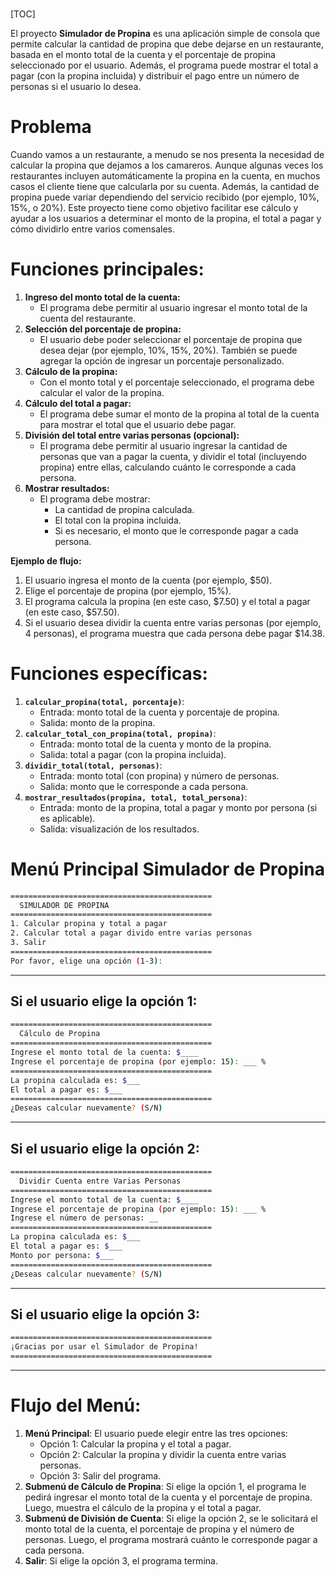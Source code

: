### 

[TOC]

El proyecto **Simulador de Propina** es una aplicación simple de consola que permite calcular la cantidad de propina que debe dejarse en un restaurante, basada en el monto total de la cuenta y el porcentaje de propina seleccionado por el usuario. Además, el programa puede mostrar el total a pagar (con la propina incluida) y distribuir el pago entre un número de personas si el usuario lo desea.

# Problema

Cuando vamos a un restaurante, a menudo se nos presenta la necesidad de calcular la propina que dejamos a los camareros. Aunque algunas veces los restaurantes incluyen automáticamente la propina en la cuenta, en muchos casos el cliente tiene que calcularla por su cuenta. Además, la cantidad de propina puede variar dependiendo del servicio recibido (por ejemplo, 10%, 15%, o 20%). Este proyecto tiene como objetivo facilitar ese cálculo y ayudar a los usuarios a determinar el monto de la propina, el total a pagar y cómo dividirlo entre varios comensales.



# Funciones principales:

1. **Ingreso del monto total de la cuenta:**
   - El programa debe permitir al usuario ingresar el monto total de la cuenta del restaurante.
2. **Selección del porcentaje de propina:**
   - El usuario debe poder seleccionar el porcentaje de propina que desea dejar (por ejemplo, 10%, 15%, 20%). También se puede agregar la opción de ingresar un porcentaje personalizado.
3. **Cálculo de la propina:**
   - Con el monto total y el porcentaje seleccionado, el programa debe calcular el valor de la propina.
4. **Cálculo del total a pagar:**
   - El programa debe sumar el monto de la propina al total de la cuenta para mostrar el total que el usuario debe pagar.
5. **División del total entre varias personas (opcional):**
   - El programa debe permitir al usuario ingresar la cantidad de personas que van a pagar la cuenta, y dividir el total (incluyendo propina) entre ellas, calculando cuánto le corresponde a cada persona.
6. **Mostrar resultados:**
   - El programa debe mostrar:
     - La cantidad de propina calculada.
     - El total con la propina incluida.
     - Si es necesario, el monto que le corresponde pagar a cada persona.

**Ejemplo de flujo:**

1. El usuario ingresa el monto de la cuenta (por ejemplo, $50).
2. Elige el porcentaje de propina (por ejemplo, 15%).
3. El programa calcula la propina (en este caso, $7.50) y el total a pagar (en este caso, $57.50).
4. Si el usuario desea dividir la cuenta entre varias personas (por ejemplo, 4 personas), el programa muestra que cada persona debe pagar $14.38.

# Funciones específicas:

1. **`calcular_propina(total, porcentaje)`**:
   - Entrada: monto total de la cuenta y porcentaje de propina.
   - Salida: monto de la propina.
2. **`calcular_total_con_propina(total, propina)`**:
   - Entrada: monto total de la cuenta y monto de la propina.
   - Salida: total a pagar (con la propina incluida).
3. **`dividir_total(total, personas)`**:
   - Entrada: monto total (con propina) y número de personas.
   - Salida: monto que le corresponde a cada persona.
4. **`mostrar_resultados(propina, total, total_persona)`**:
   - Entrada: monto de la propina, total a pagar y monto por persona (si es aplicable).
   - Salida: visualización de los resultados.



# Menú Principal Simulador de Propina

```bash
=============================================
  SIMULADOR DE PROPINA
=============================================
1. Calcular propina y total a pagar
2. Calcular total a pagar divido entre varias personas
3. Salir
=============================================
Por favor, elige una opción (1-3):
```

------

## **Si el usuario elige la opción 1:**

```bash
=============================================
  Cálculo de Propina
=============================================
Ingrese el monto total de la cuenta: $____
Ingrese el porcentaje de propina (por ejemplo: 15): ___ %
=============================================
La propina calculada es: $___
El total a pagar es: $___
=============================================
¿Deseas calcular nuevamente? (S/N)
```

------

## **Si el usuario elige la opción 2:**

```bash
=============================================
  Dividir Cuenta entre Varias Personas
=============================================
Ingrese el monto total de la cuenta: $____
Ingrese el porcentaje de propina (por ejemplo: 15): ___ %
Ingrese el número de personas: __
=============================================
La propina calculada es: $___
El total a pagar es: $___
Monto por persona: $___
=============================================
¿Deseas calcular nuevamente? (S/N)
```

------

## **Si el usuario elige la opción 3:**

```bash
=============================================
¡Gracias por usar el Simulador de Propina!
=============================================
```

------

# **Flujo del Menú:**

1. **Menú Principal**: El usuario puede elegir entre las tres opciones:
   - Opción 1: Calcular la propina y el total a pagar.
   - Opción 2: Calcular la propina y dividir la cuenta entre varias personas.
   - Opción 3: Salir del programa.
2. **Submenú de Cálculo de Propina**: Si elige la opción 1, el programa le pedirá ingresar el monto total de la cuenta y el porcentaje de propina. Luego, muestra el cálculo de la propina y el total a pagar.
3. **Submenú de División de Cuenta**: Si elige la opción 2, se le solicitará el monto total de la cuenta, el porcentaje de propina y el número de personas. Luego, el programa mostrará cuánto le corresponde pagar a cada persona.
4. **Salir**: Si elige la opción 3, el programa termina.

